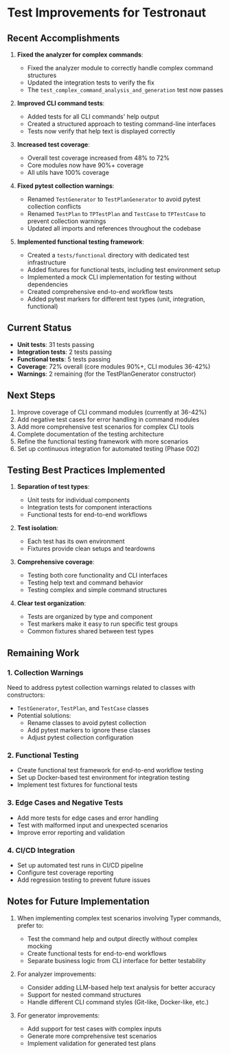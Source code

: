 # Test Improvements for Testronaut

## Recent Accomplishments

1. **Fixed the analyzer for complex commands**:
   - Fixed the analyzer module to correctly handle complex command structures
   - Updated the integration tests to verify the fix
   - The `test_complex_command_analysis_and_generation` test now passes

2. **Improved CLI command tests**:
   - Added tests for all CLI commands' help output
   - Created a structured approach to testing command-line interfaces
   - Tests now verify that help text is displayed correctly

3. **Increased test coverage**:
   - Overall test coverage increased from 48% to 72%
   - Core modules now have 90%+ coverage
   - All utils have 100% coverage

4. **Fixed pytest collection warnings**:
   - Renamed `TestGenerator` to `TestPlanGenerator` to avoid pytest collection conflicts
   - Renamed `TestPlan` to `TPTestPlan` and `TestCase` to `TPTestCase` to prevent collection warnings
   - Updated all imports and references throughout the codebase

5. **Implemented functional testing framework**:
   - Created a `tests/functional` directory with dedicated test infrastructure
   - Added fixtures for functional tests, including test environment setup
   - Implemented a mock CLI implementation for testing without dependencies
   - Created comprehensive end-to-end workflow tests
   - Added pytest markers for different test types (unit, integration, functional)

## Current Status

- **Unit tests**: 31 tests passing
- **Integration tests**: 2 tests passing
- **Functional tests**: 5 tests passing
- **Coverage**: 72% overall (core modules 90%+, CLI modules 36-42%)
- **Warnings**: 2 remaining (for the TestPlanGenerator constructor)

## Next Steps

1. Improve coverage of CLI command modules (currently at 36-42%)
2. Add negative test cases for error handling in command modules
3. Add more comprehensive test scenarios for complex CLI tools
4. Complete documentation of the testing architecture
5. Refine the functional testing framework with more scenarios
6. Set up continuous integration for automated testing (Phase 002)

## Testing Best Practices Implemented

1. **Separation of test types**:
   - Unit tests for individual components
   - Integration tests for component interactions
   - Functional tests for end-to-end workflows

2. **Test isolation**:
   - Each test has its own environment
   - Fixtures provide clean setups and teardowns

3. **Comprehensive coverage**:
   - Testing both core functionality and CLI interfaces
   - Testing help text and command behavior
   - Testing complex and simple command structures

4. **Clear test organization**:
   - Tests are organized by type and component
   - Test markers make it easy to run specific test groups
   - Common fixtures shared between test types

## Remaining Work

### 1. Collection Warnings
Need to address pytest collection warnings related to classes with constructors:
- `TestGenerator`, `TestPlan`, and `TestCase` classes
- Potential solutions:
  - Rename classes to avoid pytest collection
  - Add pytest markers to ignore these classes
  - Adjust pytest collection configuration

### 2. Functional Testing
- Create functional test framework for end-to-end workflow testing
- Set up Docker-based test environment for integration testing
- Implement test fixtures for functional tests

### 3. Edge Cases and Negative Tests
- Add more tests for edge cases and error handling
- Test with malformed input and unexpected scenarios
- Improve error reporting and validation

### 4. CI/CD Integration
- Set up automated test runs in CI/CD pipeline
- Configure test coverage reporting
- Add regression testing to prevent future issues

## Notes for Future Implementation

1. When implementing complex test scenarios involving Typer commands, prefer to:
   - Test the command help and output directly without complex mocking
   - Create functional tests for end-to-end workflows
   - Separate business logic from CLI interface for better testability

2. For analyzer improvements:
   - Consider adding LLM-based help text analysis for better accuracy
   - Support for nested command structures
   - Handle different CLI command styles (Git-like, Docker-like, etc.)

3. For generator improvements:
   - Add support for test cases with complex inputs
   - Generate more comprehensive test scenarios
   - Implement validation for generated test plans
